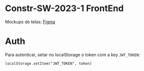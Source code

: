 # Constr-SW-2023-1 FrontEnd

Mockups de telas: [Figma](https://www.figma.com/file/IZy5DZn89Q8MVYhD9nGFgg/ConstrSW-2023-1?type=design&node-id=0-1)

# Auth

Para autenticar, setar no localStorage o token com a key `JWT_TOKEN`:

`localStorage.setItem("JWT_TOKEN", token)`